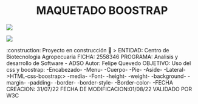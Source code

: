 <h1 align="center">MAQUETADO BOOSTRAP</h1>
 <p align="left">
   <img src="https://img.shields.io/badge/STATUS-EN%20DESAROLLO-green">
   </p>
   <p>
   <img src="https://img.shields.io/badge/CONTENIDO-BOOSTRAP-BLUE">
   </p>
   :construction: Proyecto en construcción 🚧
> ENTIDAD: Centro de Biotecnologia Agropecuaria FICHA: 2558346 PROGRAMA: Analisis y desarrollo de Software - ADSO Autor: Felipe Quevedo OBJETIVO: Uso del css y boostrap:
-Encabezado-
-Menu-
-Cuerpo-
-Pie-
-Aside-
-Lateral-
>HTML-css-boostrap:>
-media-
-Font-
-height-
-weight-
-background-
-margin-
-padding-
-border-
-border-style-
-Border-color-
-FECHA CREACION: 31/07/22 FECHA DE MODIFICACION:01/08/22 VALIDADO POR W3C
